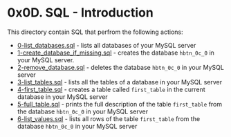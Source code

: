 # 0x0D. SQL - Introduction
This directory contain SQL that perfrom the following actions:
- [0-list_databases.sql](0-list_databases.sql) - lists all databases of your MySQL server
- [1-create_database_if_missing.sql](1-create_database_if_missing.sql) - creates the database `hbtn_0c_0` in your MySQL server.
- [2-remove_database.sql](2-remove_database.sql) - deletes the database `hbtn_0c_0` in your MySQL server
- [3-list_tables.sql](3-list_tables.sql) - lists all the tables of a database in your MySQL server
- [4-first_table.sql](4-first_table.sql) - creates a table called `first_table` in the current database in your MySQL server
- [5-full_table.sql](5-full_table.sql) - prints the full description of the table `first_table` from the database `hbtn_0c_0` in your MySQL server
- [6-list_values.sql](6-list_values.sql) - lists all rows of the table `first_table` from the database `hbtn_0c_0` in your MySQL server